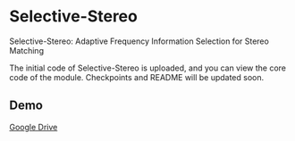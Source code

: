 # Selective-Stereo

Selective-Stereo: Adaptive Frequency Information Selection for Stereo Matching

The initial code of Selective-Stereo is uploaded, and you can view the core code of the module. Checkpoints and README will be updated soon.

## Demo

[Google Drive](https://drive.google.com/drive/folders/1HwwGicI9f_WWOdjh3t5l6l4cn64zr_V5?usp=sharing)
